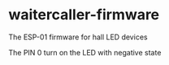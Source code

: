 # waitercaller-firmware
The ESP-01 firmware for hall LED devices

The PIN 0 turn on the LED with negative state
